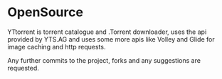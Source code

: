 # OpenSource
YTtorrent is torrent catalogue and .Torrent downloader, uses the api provided by YTS.AG and uses some more apis like Volley and 
Glide for image caching and http requests.

Any further commits to the project, forks and any suggestions are requested.
